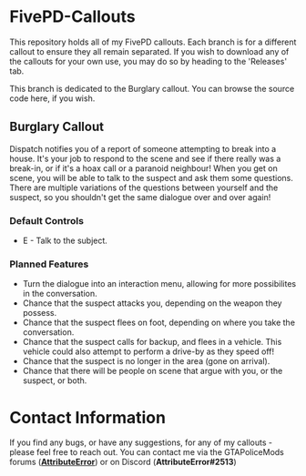 # FivePD-Callouts
This repository holds all of my FivePD callouts.
Each branch is for a different callout to ensure they all remain separated.
If you wish to download any of the callouts for your own use, you may do so by heading to the 'Releases' tab.

This branch is dedicated to the Burglary callout. You can browse the source code here, if you wish.

## Burglary Callout
Dispatch notifies you of a report of someone attempting to break into a house. It's your job to respond to the scene and see if there really was a break-in, or if it's a hoax call or a paranoid neighbour! When you get on scene, you will be able to talk to the suspect and ask them some questions. There are multiple variations of the questions between yourself and the suspect, so you shouldn't get the same dialogue over and over again!

### Default Controls
- E - Talk to the subject.

### Planned Features
- Turn the dialogue into an interaction menu, allowing for more possibilites in the conversation.
- Chance that the suspect attacks you, depending on the weapon they possess.
- Chance that the suspect flees on foot, depending on where you take the conversation.
- Chance that the suspect calls for backup, and flees in a vehicle. This vehicle could also attempt to perform a drive-by as they speed off!
- Chance that the suspect is no longer in the area (gone on arrival).
- Chance that there will be people on scene that argue with you, or the suspect, or both.

# Contact Information
If you find any bugs, or have any suggestions, for any of my callouts - please feel free to reach out.
You can contact me via the GTAPoliceMods forums ([__AttributeError__](https://gtapolicemods.com/index.php?/profile/10115-attributeerror/)) or on Discord (__AttributeError#2513__)